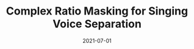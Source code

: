 ---
title: "Complex Ratio Masking for Singing Voice Separation"
collection: publications
date: 2021-07-01
venue: 'ICASSP'
paperurl: 'https://arxiv.org/pdf/2011.02008.pdf'
excerpt: 'Y. Zhang, Y. Liu, D.L. Wang'
---